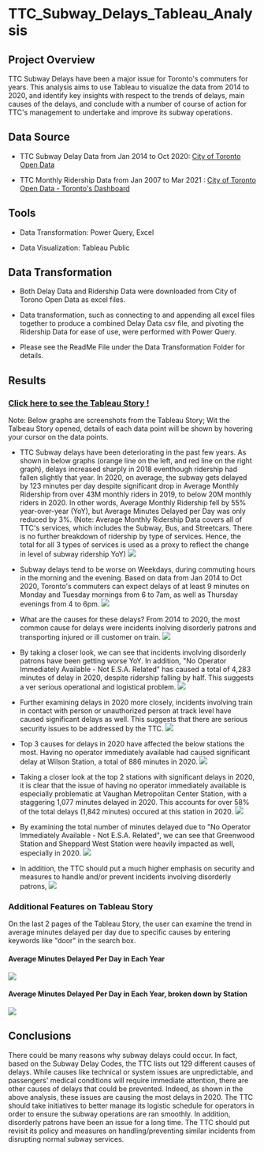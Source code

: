 # TTC_Subway_Delays_Tableau_Analysis

## Project Overview
TTC Subway Delays have been a major issue for Toronto's commuters for years. This analysis aims to use Tableau to visualize the data from 2014 to 2020, and identify key insights with respect to the trends of delays, main causes of the delays, and conclude with a number of course of action for TTC's management to undertake and improve its subway operations.

## Data Source

- TTC Subway Delay Data from Jan 2014 to Oct 2020: [City of Toronto Open Data](https://open.toronto.ca/dataset/ttc-subway-delay-data/)

- TTC Monthly Ridership Data from Jan 2007 to Mar 2021 : [City of Toronto Open Data - Toronto's Dashboard](https://www.toronto.ca/city-government/data-research-maps/toronto-progress-portal/)


## Tools

- Data Transformation: Power Query, Excel

- Data Visualization: Tableau Public

## Data Transformation

- Both Delay Data and Ridership Data were downloaded from City of Torono Open Data as excel files.

- Data transformation, such as connecting to and appending all excel files together to produce a combined Delay Data csv file, and pivoting the Ridership Data for ease of use, were performed with Power Query.

- Please see the ReadMe File under the Data Transformation Folder for details.

## Results

### [Click here to see the Tableau Story !](https://public.tableau.com/profile/anthony.ng2094#!/vizhome/TTCSubwayDelaysVisualized/TTCDelayStory)

Note: Below graphs are screenshots from the Tableau Story; Wit the Talbeau Story opened, details of each data point will be shown by hovering your cursor on the data points.

- TTC Subway delays have been deteriorating in the past few years. As shown in below graphs (orange line on the left, and red line on the right graph), delays increased sharply in 2018 eventhough ridership had fallen slightly that year. In 2020, on average, the subway gets delayed by 123 minutes per day despite significant drop in Average Monthly Ridership from over 43M monthly riders in 2019, to below 20M monthly riders in 2020. In other words, Average Monthly Ridership fell by 55% year-over-year (YoY), but Average Minutes Delayed per Day was only reduced by 3%. (Note: Average Monthly Ridership Data covers all of TTC's services, which includes the Subway, Bus, and Streetcars. There is no further breakdown of ridership by type of services. Hence, the total for all 3 types of services is used as a proxy to reflect the change in level of subway ridership YoY)
<img src="tableau_images/Tableau_Story_Page_1.PNG"></img>



- Subway delays tend to be worse on Weekdays, during commuting hours in the morning and the evening. Based on data from Jan 2014 to Oct 2020, Toronto's commuters can expect delays of at least 9 minutes on Monday and Tuesday mornings from 6 to 7am, as well as Thursday evenings from 4 to 6pm.
<img src="tableau_images/Tableau_Story_Page_2.PNG"></img>


- What are the causes for these delays? From 2014 to 2020, the most common cause for delays were incidents inolving disorderly patrons and transporting injured or ill customer on train.
<img src="tableau_images/Tableau_Story_Page_3.PNG"></img>

- By taking a closer look, we can see that incidents involving disorderly patrons have been getting worse YoY. In addition, "No Operator Immediately Available - Not E.S.A. Related" has caused a total of 4,283 minutes of delay in 2020, despite ridership falling by half. This suggests a ver serious operational and logistical problem.
<img src="tableau_images/Tableau_Story_Page_4.PNG"></img>


- Further examining delays in 2020 more closely, incidents involving train in contact with person or unauthorized person at track level have caused significant delays as well. This suggests that there are serious security issues to be addressed by the TTC.
<img src="tableau_images/Tableau_Story_Page_5.PNG"></img>

- Top 3 causes for delays in 2020 have affected the below stations the most. Having no operator immediately available had caused significant delay at Wilson Station, a total of 886 minutes in 2020.
<img src="tableau_images/Tableau_Story_Page_6.PNG"></img>

- Taking a closer look at the top 2 stations with significant delays in 2020, it is clear that the issue of having no operator immediately available is especially problematic at Vaughan Metropolitan Center Station, with a staggering 1,077 minutes delayed in 2020. This accounts for over 58% of the total delays (1,842 minutes) occured at this station in 2020.
<img src="tableau_images/Tableau_Story_Page_7.PNG"></img>



- By examining the total number of minutes delayed due to "No Operator Immediately Available - Not E.S.A. Related", we can see that Greenwood Station and Sheppard West Station were heavily impacted as well, especially in 2020.
<img src="tableau_images/Tableau_Story_Page_8.PNG"></img>

-  In addition, the TTC should put a much higher emphasis on security and measures to handle and/or prevent incidents involving disorderly patrons, 
<img src="tableau_images/Tableau_Story_Page_9.PNG"></img>




### Additional Features on Tableau Story
On the last 2 pages of the Tableau Story, the user can examine the trend in average minutes delayed per day due to specific causes by entering keywords like "door" in the search box.

#### Average Minutes Delayed Per Day in Each Year
<img src="tableau_images/Tableau_Story_Page_10.PNG"></img>

#### Average Minutes Delayed Per Day in Each Year, broken down by Station
<img src="tableau_images/Tableau_Story_Page_11.PNG"></img>


## Conclusions

There could be many reasons why subway delays could occur. In fact, based on the Subway Delay Codes, the TTC lists out 129 different causes of delays. While causes like technical or system issues are unpredictable, and passengers' medical conditions will require immediate attention, there are other causes of delays that could be prevented. Indeed, as shown in the above analysis, these issues are causing the most delays in 2020. The TTC should take initiatives to better manage its logistic schedule for operators in order to ensure the subway operations are ran smoothly. In addition, disorderly patrons have been an issue for a long time. The TTC should put revisit its policy and measures on handling/preventing similar incidents from disrupting normal subway services.